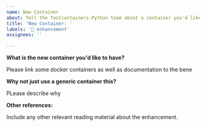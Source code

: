 ```yaml
---
name: New Container
about: Tell the Testcontainers-Python team about a container you'd like to have support for.
title: 'New Container: '
labels: '🚀 enhancement'
assignees: ''

---
```


<!-- feel free to remove any irrelevant section(s) below -->

**What is the new container you'd like to have?**

Please link some docker containers as well as documentation to the bene

**Why not just use a generic container this?**

PLease describe why

**Other references:**

Include any other relevant reading material about the enhancement.
